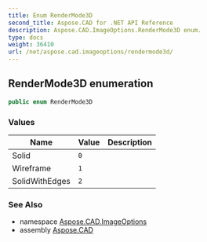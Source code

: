 ```yaml
---
title: Enum RenderMode3D
second_title: Aspose.CAD for .NET API Reference
description: Aspose.CAD.ImageOptions.RenderMode3D enum. 
type: docs
weight: 36410
url: /net/aspose.cad.imageoptions/rendermode3d/
---
```

## RenderMode3D enumeration

```csharp
public enum RenderMode3D
```

### Values

| Name | Value | Description |
| --- | --- | --- |
| Solid | `0` |  |
| Wireframe | `1` |  |
| SolidWithEdges | `2` |  |

### See Also

* namespace [Aspose.CAD.ImageOptions](../../aspose.cad.imageoptions/)
* assembly [Aspose.CAD](../../)


